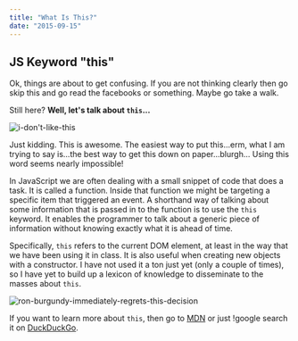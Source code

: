 ```yaml
---
title: "What Is This?"
date: "2015-09-15"
---
```


## JS Keyword "this"

Ok, things are about to get confusing. If you are not thinking clearly then go skip this and go read the facebooks or something. Maybe go take a walk.

Still here? **Well, let's talk about `this`...**

![i-don't-like-this](http://res.cloudinary.com/drumsensei/image/upload/v1515508717/i-dont-like-this_kup6qj.jpg)

Just kidding. This is awesome. The easiest way to put this...erm, what I am trying to say is...the best way to get this down on paper...blurgh... Using this word seems nearly impossible!

In JavaScript we are often dealing with a small snippet of code that does a task. It is called a function. Inside that function we might be targeting a specific item that triggered an event. A shorthand way of talking about some information that is passed in to the function is to use the `this` keyword. It enables the programmer to talk about a generic piece of information without knowing exactly what it is ahead of time.

Specifically, `this` refers to the current DOM element, at least in the way that we have been using it in class. It is also useful when creating new objects with a constructor. I have not used it a ton just yet (only a couple of times), so I have yet to build up a lexicon of knowledge to disseminate to the masses about `this`.

![ron-burgundy-immediately-regrets-this-decision](http://res.cloudinary.com/drumsensei/image/upload/v1515508720/ron-burgundy-regret_pyzgf1.gif)

If you want to learn more about `this`, then go to [MDN](https://developer.mozilla.org/en-US/docs/Web/JavaScript/Reference/Operators/this) or just !google search it on [DuckDuckGo](https://duckduckgo.com/?q=!google+this+in+javascript).
